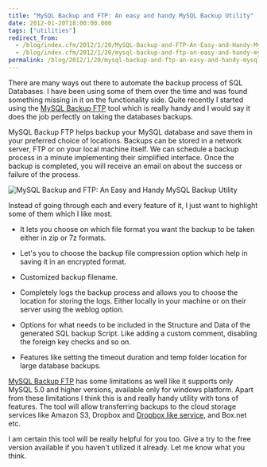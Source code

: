 ```yaml
---
title: "MySQL Backup and FTP: An easy and handy MySQL Backup Utility"
date: 2012-01-20T18:00:00.000
tags: ["utilities"]
redirect_from:
  - /blog/index.cfm/2012/1/20/MySQL-Backup-and-FTP-An-Easy-and-Handy-MySQL-Backup-Utility/
  - /blog/index.cfm/2012/1/20/mysql-backup-and-ftp-an-easy-and-handy-mysql-backup-utility/
permalink: /blog/2012/1/20/mysql-backup-and-ftp-an-easy-and-handy-mysql-backup-utility/
---
```

There are many ways out there to automate the backup process of SQL Databases. I have been using some of them over the time and was found something missing in it on the functionality side. Quite recently I started using the  [MySQL Backup FTP](http://mysqlbf.com/)  tool which is really handy and I would say it does the job perfectly on taking the databases backups.

MySQL Backup FTP helps backup your MySQL database and save them in your preferred choice of locations. Backups can be stored in a network server, FTP or on your local machine itself. We can schedule a backup process in a minute implementing their simplified interface. Once the backup is completed, you will receive an email on about the success or failure of the process.

![MySQL Backup and FTP: An Easy and Handy MySQL Backup Utility](/assets/images/blog/MySQLBackUpFTP.png "MySQL Backup and FTP: An Easy and Handy MySQL Backup Utility")  

Instead of going through each and every feature of it, I just want to highlight some of them which I like most.

- It lets you choose on which file format you want the backup to be taken either in zip or 7z formats.

- Let's you to choose the backup file compression option which help in saving it in an encrypted format.

- Customized backup filename.

- Completely logs the backup process and allows you to choose the location for storing the logs. Either locally in your machine or on their server using the weblog option.

- Options for what needs to be included in the Structure and Data of the generated SQL backup Script. Like adding a custom comment, disabling the foreign key checks and so on.

- Features like setting the timeout duration and temp folder location for large database backups.

[MySQL Backup FTP](http://mysqlbf.com/)  has  some  limitations  as well like it supports  only  MySQL 5.0 and higher versions, available  only  for windows platform. Apart from these  limitations  I  think  this  is  and really  handy  utility with  tons  of  features. The tool  will  allow transferring backups to the cloud storage services like Amazon S3, Dropbox  and  [Dropbox like  service](http://www.yousendit.com/solutions/dropbox),  and  Box.net etc.  
  
I am certain this  tool  will be  really  helpful for  you  too. Give  a try to the free  version  available  if  you  haven't utilized it already. Let  me  know  what  you  think.